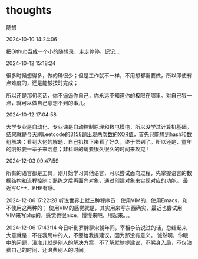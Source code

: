 # thoughts
随想



[//]: # (&raquo;)
2024-10-10 14:24:06

把Github当成一个小的随想录，走走停停，记记...


2024-10-12 15:18:24

很多时候想得多，做的确很少；但是工作就不一样，不用想都需要做，所以即使有点难度的，还是能够按时完成；

所以还是那句老话，你不逼逼你自己，你永远不知道你的极限在哪里。对自己狠一点，就可以做自己意想不到的事儿。

2024-10-12 17:04:58

大学专业是自动化，专业课是自动控制原理和数电模电，所以没学过计算机基础。
结果就是今天刷Leetcode的[3158题出现两次数的XOR值](https://leetcode.cn/problems/find-the-xor-of-numbers-which-appear-twice/description/)，首先只能想到hash和数组解决；看到大佬的解题，自己扒拉下来看了好久，终于悟到了。所以还是，童年的阴影要一辈子来治愈；非科班的痛要很久很久的时间来攻克！


2024-12-03 09:47:59

所有的语言都是工具，刚开始学习其他语言，可以尝试面向过程，先掌握语言的数据结构和流程控制；熟练之后再面向对象，通过创建对象来实现对应的功能。
最近写C++、PHP有感。

2024-12-06 17:22:28
听说世界上就三种程序员：使用VIM的，使用Emacs，和不使用这两种的；
使用VIM的感觉就是，其实用来写东西确实，最近也尝试用VIM来写php的，感觉也很nice，慢慢来吧，用起来。。。

2024-12-06 17:43:14
今日听到罗胖聊宋朝年间，宰相李沆说过的话，总结起来大意就是：不在我局中的人，不要给我提建议，因为那没有意义。
诚然啊，你眼中的问题，没准儿就是别人的解决方案，不了解就瞎提建议，不躬身入局，不仅浪费自己的时间，还浪费别人的时间。
